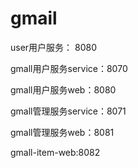 # gmail  

user用户服务： 8080

gmall用户服务service：8070

gmall用户服务web：8080

gmall管理服务service：8071

gmall管理服务web：8081


gmall-item-web:8082